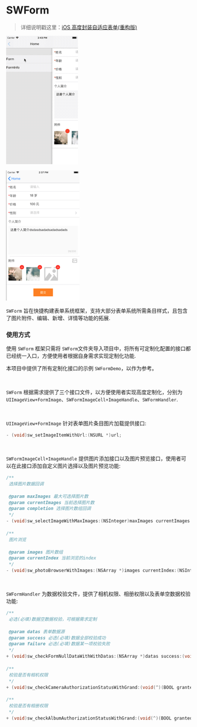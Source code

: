 # SWForm

>详细说明戳这里：[iOS 高度封装自适应表单(重构版)](https://www.jianshu.com/p/2d2f742622fa)

![image](https://github.com/RockChanel/SWGIF/blob/master/SWForm/SWForm.gif)

![image](https://github.com/RockChanel/SWGIF/blob/master/SWForm/SWForm_1.png)

`SWForm` 旨在快捷构建表单系统框架，支持大部分表单系统所需条目样式，且包含了图片附件、编辑、新增、详情等功能的拓展.

### 使用方式

使用 `SWForm` 框架只需将 `SWForm`文件夹导入项目中，将所有可定制化配置的接口都已经统一入口，方便使用者根据自身需求实现定制化功能.

本项目中提供了所有定制化接口的示例 `SWFormDemo`，以作为参考。

<br/>

`SWForm` 根据需求提供了三个接口文件，以方便使用者实现高度定制化，分别为 `UIImageView+FormImage`、`SWFormImageCell+ImageHandle`、`SWFormHandler`.

<br/>

`UIImageView+FormImage` 针对表单图片条目图片加载提供接口:
```objective-c
- (void)sw_setImageItemWithUrl:(NSURL *)url;
```
<br/>

`SWFormImageCell+ImageHandle` 提供图片添加接口以及图片预览接口，使用者可以在此接口添加自定义图片选择以及图片预览功能:
```objective-c
/**
 选择图片数据回调
 
 @param maxImages 最大可选择图片数
 @param currentImages 当前选择图片数
 @param completion 选择图片数组回调
 */
- (void)sw_selectImageWithMaxImages:(NSInteger)maxImages currentImages:(NSInteger)currentImages completion:(void(^)(NSArray *selectImages))completion;

/**
 图片浏览

 @param images 图片数组
 @param currentIndex 当前浏览的index
 */
- (void)sw_photoBrowserWithImages:(NSArray *)images currentIndex:(NSInteger)currentIndex;
```

<br/>

`SWFormHandler` 为数据校验文件，提供了相机权限、相册权限以及表单空数据校验功能:
```objective-c
/**
 必选(必填)数据空数据校验，可根据需求定制

 @param datas 表单数据源
 @param success 必选(必填)数据全部校验成功
 @param failure 必选(必填)数据某一项校验失败
 */
+ (void)sw_checkFormNullDataWithWithDatas:(NSArray *)datas success:(void(^)(void))success failure:(void(^)(NSString *error))failure;

/**
 校验是否有相机权限
 */
+ (void)sw_checkCameraAuthorizationStatusWithGrand:(void(^)(BOOL granted))permissionGranted;

/**
 校验是否有相册权限
 */
+ (void)sw_checkAlbumAuthorizationStatusWithGrand:(void(^)(BOOL granted))permissionGranted;
```
